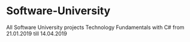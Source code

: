 # Software-University
All Software University projects
Technology Fundamentals with C# from 21.01.2019 till 14.04.2019
